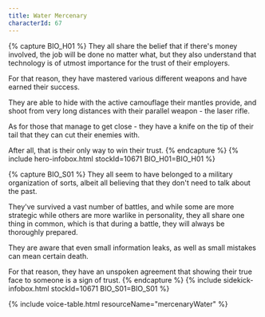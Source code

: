 ```yaml
---
title: Water Mercenary
characterId: 67
---
```


{% capture BIO_H01 %}
They all share the belief that if there's money involved, the job will be done no matter what, but they also understand that technology is of utmost importance for the trust of their employers.

For that reason, they have mastered various different weapons and have earned their success. 

They are able to hide with the active camouflage their mantles provide, and shoot from very long distances with their parallel weapon - the laser rifle. 

As for those that manage to get close - they have a knife on the tip of their tail that they can cut their enemies with.

After all, that is their only way to win their trust.
{% endcapture %}
{% include hero-infobox.html stockId=10671 BIO_H01=BIO_H01 %}

{% capture BIO_S01 %}
They all seem to have belonged to a military organization of sorts, albeit all believing that they don't need to talk about the past. 

They've survived a vast number of battles, and while some are more strategic while others are more warlike in personality, they all share one thing in common, which is that during a battle, they will always be thoroughly prepared. 

They are aware that even small information leaks, as well as small mistakes can mean certain death. 

For that reason, they have an unspoken agreement that showing their true face to someone is a sign of trust.
{% endcapture %}
{% include sidekick-infobox.html stockId=10671 BIO_S01=BIO_S01 %}

{% include voice-table.html resourceName="mercenaryWater"
%}
